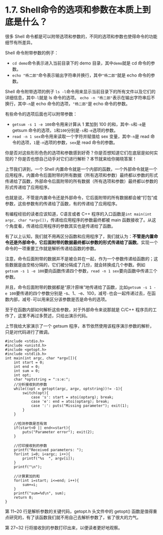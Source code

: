 # 1.7. Shell命令的选项和参数在本质上到底是什么？

很多 Shell 命令都是可以附带选项和参数的，不同的选项和参数也使得命令的功能细节有所差异。

Shell 命令附带参数的例子：
* `cd demo`命令表示进入当前目录下的 demo 目录，其中`demo`就是 cd 命令的参数。
* `echo "杨二郎"`命令表示输出字符串并换行，其中`"杨二郎"`就是 echo 命令的参数。

Shell 命令附带选项的例子
`ls -l`命令用来显示当前目录下的所有文件以及它们的详细信息，其中`-l`就是 ls 命令的选项。
`echo -n "杨二郎"`表示在输出字符串后不换行，其中`-n`是 echo 命令的选项，`"杨二郎"`是 echo 命令的参数。

有些命令的选项后面也可以附带参数：
* `getsum -s 1 -e 100`命令用来计算从 1 累加到 100 的和，其中`-s`和`-e`是 getsum 命令的选项，`1`和`100`分别是`-s`和`-e`选项的参数。
* `read -n 1 sex`命令用来读取一个字符并赋值给 sex 变量，其中`-n`是 read 命令的选项，`1`是`-n`选项的参数，`sex`是 read 命令的参数。

你是否对这些形形色色的选项和参数感到好奇？你是否想知道它们在底层是如何实现的？你是否也想自己动手对它们进行解析？本节就来给你揭晓答案！

上节我们讲到，一个 Shell 内置命令就是一个内部的函数，一个外部命令就是一个应用程序。内置命令后面附带的所有数据（所有选项和参数）最终都以参数的形式传递给了函数，外部命令后面附带的所有数据（所有选项和参数）最终都以参数的形式传递给了应用程序。

也就是说，不管是内置命令还是外部命令，它后面附带的所有数据都会被“打包”成参数，这些参数有的传递给了函数，有的传递给了应用程序。

有编程经验的读者应该知道，C语言或者 C++ 程序的入口函数是`int main(int argc, char *argv[])`，传递给应用程序的参数最终都被 main 函数接收了。从这个角度看，传递给应用程序的参数其实也是传递给了函数。

有了以上认知，我们就不用再区分函数和应用程序了，我们就认为：**不管是内置命令还是外部命令，它后面附带的数据最终都以参数的形式传递给了函数**。实现一个命令的一项重要工作就是解析传递给函数的参数。

注意，命令后面附带的数据并不是被合并在一起，作为一个参数传递给函数的；这些数据是由空格分隔的，它们被分隔成了几份，就会转换成几个参数。例如`getsum -s 1 -e 100`要向函数传递四个参数，`read -n 1 sex`要向函数中传递三个参数。

并且，命令后面附带的数据都是“原汁原味”地传递给了函数，比如`getsum -s 1 -e 100`要传递的四个参数分别是 -s、1、-e、100，减号`-`也会一起传递过去，在函数内部，减号`-`可以用来区分该参数是否是命令的选项。

至于在函数内部如何解析这些参数，对于外部命令来说那就是 C/C++ 程序员的工作了，这里不再过多赘述，只给出演示代码。

上节我给大家演示了一个 getsum 程序，本节依然使用该程序演示参数的解析，只是对代码进行了微调。

```
#include <stdio.h>
#include <unistd.h>
#include <getopt.h>
#include <stdlib.h>
int main(int argc, char *argv[]){
    int start = 0;
    int end = 0;
    int sum = 0;
    int opt;
    char *optstring = ":s:e:";
    //分析接收到的参数
    while((opt = getopt(argc, argv, optstring))!= -1){
        switch(opt){
            case 's': start = atoi(optarg); break;
            case 'e': end = atoi(optarg); break;
            case ':': puts("Missing parameter"); exit(1);
        }
    }
   
    //检测参数是否有效
    if(start<0 || end<=start){
        puts("Parameter error"); exit(2);
    }
   
    //打印接收到的参数
    printf("Received parameters: ");
    for(int i=0; i<argc; i++){
        printf("%s  ", argv[i]);
    }
    printf("\n");
   
    //计算累加的和
    for(int i=start; i<=end; i++){
        sum+=i;
    }
    printf("sum=%d\n", sum);
    return 0;
}

```




第 11~20 行是解析参数的关键代码，getopt.h 头文件中的 getopt() 函数是值得重点研究的，有了该函数我们就不用自己去解析参数了，省了很大的力气。

第 27~32 行将接收到的参数打印出来，以便读者更好地观察。